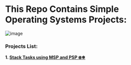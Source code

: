 # This Repo Contains Simple Operating Systems Projects:

![image](https://github.com/user-attachments/assets/47b8fa58-bcf3-4eb0-92a3-56cc56bc7d41)

### Projects List:
**1. [Stack Tasks using MSP and PSP ❄️❄](https://github.com/Mo-Alsehli/OS_STM32_Projects/tree/master/ARM_Stack_Tasks_MSP%26PSP)**
